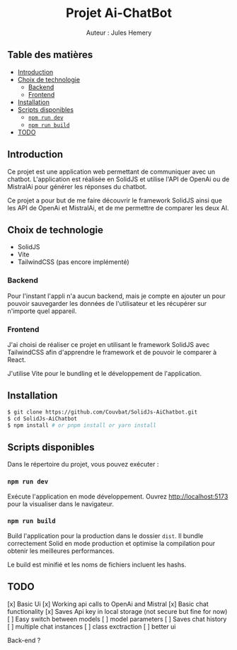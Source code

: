 # <center>Projet Ai-ChatBot</center> <!-- omit in toc -->
<center>Auteur : Jules Hemery</center>

## Table des matières <!-- omit in toc -->
- [Introduction](#introduction)
- [Choix de technologie](#choix-de-technologie)
  - [Backend](#backend)
  - [Frontend](#frontend)
- [Installation](#installation)
- [Scripts disponibles](#scripts-disponibles)
  - [`npm run dev`](#npm-run-dev)
  - [`npm run build`](#npm-run-build)
- [TODO](#todo)

## Introduction

Ce projet est une application web permettant de communiquer avec un chatbot. L'application est réalisée en SolidJS et utilise l'API de OpenAi ou de MistralAi pour générer les réponses du chatbot.

Ce projet a pour but de me faire découvrir le framework SolidJS ainsi que les API de OpenAi et MistralAi, et de me permettre de comparer les deux AI.

## Choix de technologie

- SolidJS
- Vite
- TailwindCSS (pas encore implémenté)

### Backend

Pour l'instant l'appli n'a aucun backend, mais je compte en ajouter un pour pouvoir sauvegarder les données de l'utilisateur et les récupérer sur n'importe quel appareil.

### Frontend

J'ai choisi de réaliser ce projet en utilisant le framework SolidJS avec TailwindCSS afin d'apprendre le framework et de pouvoir le comparer à React.

J'utilise Vite pour le bundling et le développement de l'application.

## Installation

```bash
$ git clone https://github.com/Couvbat/SolidJs-AiChatbot.git
$ cd SolidJs-AiChatbot
$ npm install # or pnpm install or yarn install
```

## Scripts disponibles 

Dans le répertoire du projet, vous pouvez exécuter :

### `npm run dev`

Exécute l'application en mode développement.
Ouvrez [http://localhost:5173](http://localhost:5173) pour la visualiser dans le navigateur.

### `npm run build`

Build l'application pour la production dans le dossier `dist`.
Il bundle correctement Solid en mode production et optimise la compilation pour obtenir les meilleures performances.

Le build est minifié et les noms de fichiers incluent les hashs.

## TODO

[x] Basic Ui
[x] Working api calls to OpenAi and Mistral
[x] Basic chat functionality
[x] Saves Api key in local storage (not secure but fine for now)
[ ] Easy switch between models
[ ] model parameters
[ ] Saves chat history
[ ] multiple chat instances
[ ] class exctraction
[ ] better ui

Back-end ?

